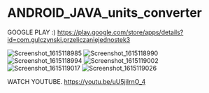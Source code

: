 # ANDROID_JAVA_units_converter

GOOGLE PLAY :) 
https://play.google.com/store/apps/details?id=com.gulczynski.przeliczaniejednostek3

![Screenshot_1615118985](https://user-images.githubusercontent.com/25160664/110239309-8e7e1d00-7f46-11eb-8655-e38de326def8.png)
![Screenshot_1615118990](https://user-images.githubusercontent.com/25160664/110239310-8faf4a00-7f46-11eb-972d-85215aa0b51e.png)
![Screenshot_1615118994](https://user-images.githubusercontent.com/25160664/110239311-8faf4a00-7f46-11eb-8777-8e2a08fb6d47.png)
![Screenshot_1615119002](https://user-images.githubusercontent.com/25160664/110239312-9047e080-7f46-11eb-9dd0-b33288b027da.png)
![Screenshot_1615119017](https://user-images.githubusercontent.com/25160664/110239313-9047e080-7f46-11eb-9984-c82ec46afe80.png)
![Screenshot_1615119026](https://user-images.githubusercontent.com/25160664/110239314-90e07700-7f46-11eb-8b76-02c1b3888985.png)


WATCH YOUTUBE.
https://youtu.be/uU5jiIrnO_4
